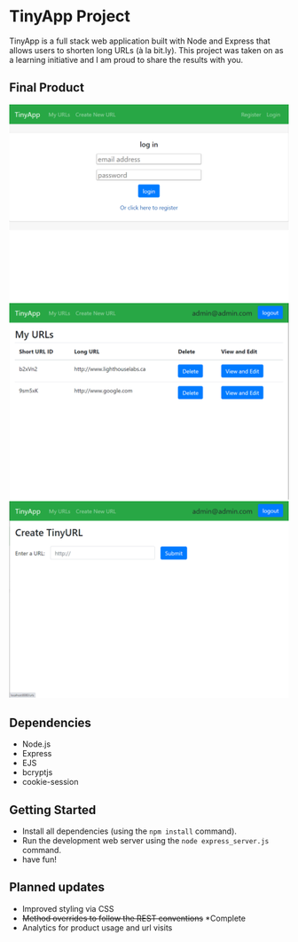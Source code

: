 # TinyApp Project

TinyApp is a full stack web application built with Node and Express that allows users to shorten long URLs (à la bit.ly). This project was taken on as a learning initiative and I am proud to share the results with you. 

## Final Product

!["Screenshot of login page"](https://github.com/SirGraybon/tinyApp/blob/master/Documents/tinyapp-login.png?raw=true)
!["Screenshot of URL list"](https://github.com/SirGraybon/tinyApp/blob/master/Documents/tinyapp-urlindex.png?raw=true)
!["Screenshot of new URL page"](https://github.com/SirGraybon/tinyApp/blob/master/Documents/tinyapp-newURL.png?raw=true)

## Dependencies

- Node.js
- Express
- EJS
- bcryptjs
- cookie-session

## Getting Started

- Install all dependencies (using the `npm install` command).
- Run the development web server using the `node express_server.js` command.
- have fun!

## Planned updates
- Improved styling via CSS
- ~~Method overrides to follow the REST conventions~~ *Complete
- Analytics for product usage and url visits


